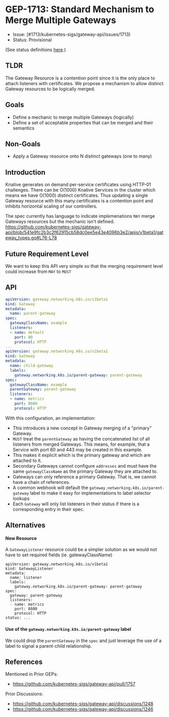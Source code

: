 # GEP-1713: Standard Mechanism to Merge Multiple Gateways

* Issue: [#1713/kubernetes-sigs/gateway-api/issues/1713)
* Status: Provisional

(See status definitions [here](overview.md#status).)

## TLDR

The Gateway Resource is a contention point since it is the only place to attach listeners with certificates. We propose a mechanism to allow distinct Gateway resources to be logically merged.

## Goals

- Define a mechanic to merge multiple Gateways (logically)
- Define a set of acceptable properties that can be merged and their semantics

## Non-Goals

- Apply a Gateway resource onto N distinct gateways (one to many)

## Introduction

Knative generates on demand per-service certificates using HTTP-01 challenges. There can be O(1000) Knative Services in the cluster which means we have O(1000) distinct certificates. Thus updating a single Gateway resource with this many certificates is a contention point and inhibits horizontal scaling of our controllers.

The spec currently has language to indicate implemenations `MAY` merge Gateways resources but the mechanic isn't defined. 
https://github.com/kubernetes-sigs/gateway-api/blob/541e9fc2b3c2f62915cb58dc0ee5e43e4096b3e2/apis/v1beta1/gateway_types.go#L76-L78

## Future Requirement Level

We want to keep this API very simple so that the merging requirement level could increase from `MAY` to `MUST`

## API

```yaml
apiVersion: gateway.networking.k8s.io/v1beta1
kind: Gateway
metadata:
  name: parent-gateway
spec:
  gatewayClassName: example
  listeners:
  - name: default
    port: 80
    protocol: HTTP
---
apiVersion: gateway.networking.k8s.io/v1beta1
kind: Gateway
metadata:
  name: child-gateway
  labels:
    gateway.networking.k8s.io/parent-gateway: parent-gateway
spec:
  gatewayClassName: example
  parentGateway: parent-gateway
  listeners:
  - name: metrics
    port: 8080
    protocol: HTTP
```

With this configuration, an implementation:
* This introduces a new concept in Gateway merging of a "primary" Gateway. 
* `MUST` treat the `parentGateway` as having the concatenated list of all listeners from merged Gateways.
  This means, for example, that a Service with port 80 and 443 may be created in this example.
* This makes it explicit which is the primary gateway and which are attached to it.
* Secondary Gateways cannot configure `addresses` and must have the same `gatewayClassName` as the primary Gateway they are attached to. 
* Gateways can only reference a primary Gateway. That is, we cannot have a chain of references.
* A common webhook will default the `gateway.networking.k8s.io/parent-gateway` label to make it easy for implementations to label selector lookups
* Each `Gateway` will only list listeners in their status if there is a corresponding entry in their spec.

## Alternatives

#### New Resource
A `GatewayListener` resource could be a simpler solution as we would not have to set required fields (ie. gatewayClassName)

```
apiVersion: gateway.networking.k8s.io/v1beta1
kind: GatewayListener
metadata:
  name: listener
  labels:
    gateway.networking.k8s.io/parent-gateway: parent-gateway
spec:
  gateway: parent-gateway
  listeners:
  - name: metrics
    port: 8080
    protocol: HTTP
status: ...
```

#### Use of the `gateway.networking.k8s.io/parent-gateway` label

We could drop the `parentGateway` in the `spec` and just leverage the use of a label to signal a parent-child relationship.

## References
Mentioned in Prior GEPs:
- https://github.com/kubernetes-sigs/gateway-api/pull/1757

Prior Discussions: 
- https://github.com/kubernetes-sigs/gateway-api/discussions/1248
- https://github.com/kubernetes-sigs/gateway-api/discussions/1246

